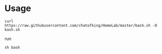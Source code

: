 # Usage
```
curl https://raw.githubusercontent.com/chatofking/HomeLab/master/bash.sh -O bash.sh
```
run
```
sh bash
```
